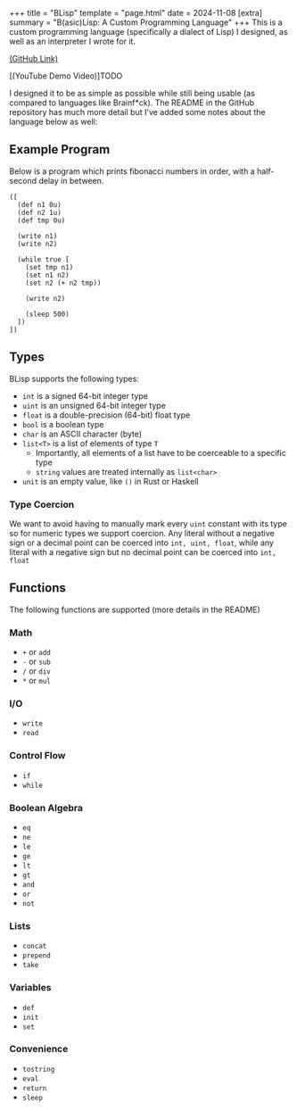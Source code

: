 +++
title = "BLisp"
template = "page.html"
date = 2024-11-08
[extra]
summary = "B(asic)Lisp: A Custom Programming Language"
+++
This is a custom programming language (specifically a dialect of Lisp) I designed, as well 
as an interpreter I wrote for it. 

[(GitHub Link)](https://github.com/DylanBulfin/blisp)

[(YouTube Demo Video)]TODO

I designed it to be as simple as possible while still being usable (as compared to
languages like Brainf*ck). The README in the GitHub repository has much more detail but
I've added some notes about the language below as well:

## Example Program
Below is a program which prints fibonacci numbers in order, with a half-second delay in
between.

```
([
  (def n1 0u)
  (def n2 1u)
  (def tmp 0u)

  (write n1)
  (write n2)

  (while true [
    (set tmp n1)
    (set n1 n2)
    (set n2 (+ n2 tmp))

    (write n2)

    (sleep 500)
  ])
])
```

## Types
BLisp supports the following types:
* `int` is a signed 64-bit integer type
* `uint` is an unsigned 64-bit integer type
* `float` is a double-precision (64-bit) float type
* `bool` is a boolean type
* `char` is an ASCII character (byte)
* `list<T>` is a list of elements of type `T`
    * Importantly, all elements of a list have to be coerceable to a specific type
    * `string` values are treated internally as `list<char>`
* `unit` is an empty value, like `()` in Rust or Haskell

### Type Coercion
We want to avoid having to manually mark every `uint` constant with its type so for 
numeric types we support coercion. Any literal without a negative sign or a decimal point
can be coerced into `int, uint, float`, while any literal with a negative sign but no
decimal point can be coerced into `int, float`

## Functions
The following functions are supported (more details in the README)
### Math
* `+` or `add`
* `-` or `sub`
* `/` or `div`
* `*` or `mul`
### I/O
* `write`
* `read`
### Control Flow
* `if`
* `while`
### Boolean Algebra
* `eq`
* `ne`
* `le`
* `ge`
* `lt`
* `gt`
* `and`
* `or`
* `not`
### Lists
* `concat`
* `prepend`
* `take`
### Variables
* `def`
* `init`
* `set`
### Convenience
* `tostring`
* `eval`
* `return`
* `sleep`


